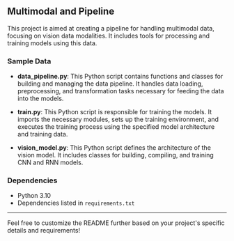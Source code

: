 ## Multimodal and Pipeline

This project is aimed at creating a pipeline for handling multimodal data, focusing on vision data modalities. It includes tools for processing and training models using this data.

### Sample Data

- **data_pipeline.py**: This Python script contains functions and classes for building and managing the data pipeline. It handles data loading, preprocessing, and transformation tasks necessary for feeding the data into the models.

- **train.py**: This Python script is responsible for training the models. It imports the necessary modules, sets up the training environment, and executes the training process using the specified model architecture and training data.

- **vision_model.py**: This Python script defines the architecture of the vision model. It includes classes for building, compiling, and training CNN and RNN models.


### Dependencies

- Python 3.10
- Dependencies listed in `requirements.txt`

---

Feel free to customize the README further based on your project's specific details and requirements!
